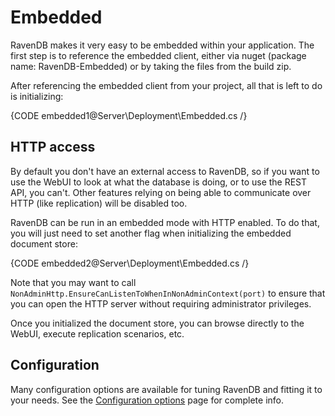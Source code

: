 # Embedded

RavenDB makes it very easy to be embedded within your application. The first step is to reference the embedded client, either via nuget (package name: RavenDB-Embedded) or by taking the files from the build zip.

After referencing the embedded client from your project, all that is left to do is initializing:

{CODE embedded1@Server\Deployment\Embedded.cs /}

## HTTP access

By default you don't have an external access to RavenDB, so if you want to use the WebUI to look at what the database is doing, or to use the REST API, you can't. Other features relying on being able to communicate over HTTP (like replication) will be disabled too.

RavenDB can be run in an embedded mode with HTTP enabled. To do that, you will just need to set another flag when initializing the embedded document store:

{CODE embedded2@Server\Deployment\Embedded.cs /}

Note that you may want to call `NonAdminHttp.EnsureCanListenToWhenInNonAdminContext(port)` to ensure that you can open the HTTP server without requiring administrator privileges.

Once you initialized the document store, you can browse directly to the WebUI, execute replication scenarios, etc.

## Configuration

Many configuration options are available for tuning RavenDB and fitting it to your needs. See the [Configuration options](http://ravendb.net/docs/server/administration/configuration) page for complete info.